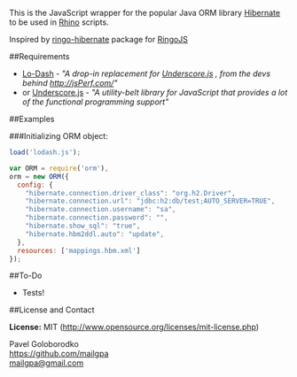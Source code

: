 This is the JavaScript wrapper for the popular Java ORM library [Hibernate](http://hibernate.org/) to be used in [Rhino](https://developer.mozilla.org/en-US/docs/Rhino) scripts.

Inspired by [ringo-hibernate](https://github.com/robi42/ringo-hibernate) package for [RingoJS](http://ringojs.org/)

##Requirements

* [Lo-Dash](http://lodash.com/) - *"A drop-in replacement for [Underscore.js] , from the devs behind http://jsPerf.com/"*
* or [Underscore.js](http://underscorejs.org/) - *"A utility-belt library for JavaScript that provides a lot of the functional programming support"*


##Examples

###Initializing ORM object:

```javascript
load('lodash.js');

var ORM = require('orm'),
orm = new ORM({
  config: {
    "hibernate.connection.driver_class": "org.h2.Driver",
    "hibernate.connection.url": "jdbc:h2:db/test;AUTO_SERVER=TRUE",
    "hibernate.connection.username": "sa",
    "hibernate.connection.password": "",
    "hibernate.show_sql": "true",
    "hibernate.hbm2ddl.auto": "update",
  },
  resources: ['mappings.hbm.xml']
});
```

##To-Do

* Tests!

##License and Contact

**License:** MIT (http://www.opensource.org/licenses/mit-license.php)

Pavel Goloborodko<br>
https://github.com/mailgpa<br>
mailgpa@gmail.com

  [Underscore.js]: http://underscorejs.org/